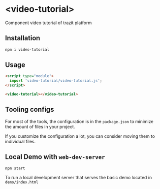 # \<video-tutorial>
Component video tutorial of trazit platform

## Installation

```bash
npm i video-tutorial
```

## Usage

```html
<script type="module">
  import 'video-tutorial/video-tutorial.js';
</script>

<video-tutorial></video-tutorial>
```



## Tooling configs

For most of the tools, the configuration is in the `package.json` to minimize the amount of files in your project.

If you customize the configuration a lot, you can consider moving them to individual files.

## Local Demo with `web-dev-server`

```bash
npm start
```

To run a local development server that serves the basic demo located in `demo/index.html`
